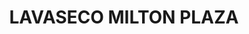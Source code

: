 ---
title: "LAVASECO MILTON PLAZA"
url: /localidad-antonio-narino/lavaseco-milton-plaza/
shop: Wäscherei
---